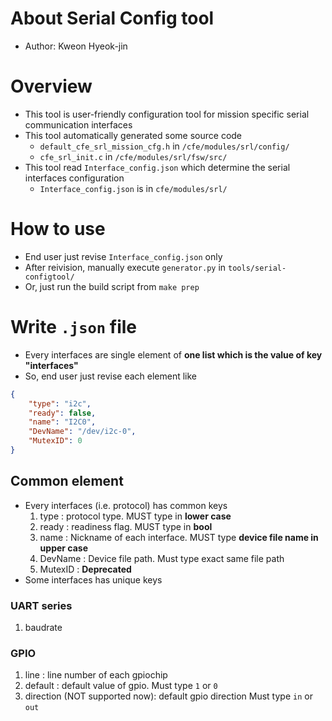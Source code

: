 # About **Serial Config tool**
- Author: Kweon Hyeok-jin

# Overview
- This tool is user-friendly configuration tool for mission specific serial communication interfaces
- This tool automatically generated some source code
    - `default_cfe_srl_mission_cfg.h` in `/cfe/modules/srl/config/`
    - `cfe_srl_init.c` in `/cfe/modules/srl/fsw/src/`
- This tool read `Interface_config.json` which determine the serial interfaces configuration
    - `Interface_config.json` is in `cfe/modules/srl/`
    
# How to use
- End user just revise `Interface_config.json` only
- After reivision, manually execute `generator.py` in `tools/serial-configtool/`
- Or, just run the build script from `make prep`

# Write `.json` file
- Every interfaces are single element of **one list which is the value of key "interfaces"**
- So, end user just revise each element like
```json
{
    "type": "i2c",
    "ready": false,
    "name": "I2C0",
    "DevName": "/dev/i2c-0",
    "MutexID": 0
}
```
## Common element
- Every interfaces (i.e. protocol) has common keys
    1. type : protocol type. MUST type in **lower case**
    2. ready : readiness flag. MUST type in **bool**
    3. name : Nickname of each interface. MUST type **device file name in upper case**
    4. DevName : Device file path. Must type exact same file path
    5. MutexID : **Deprecated**
- Some interfaces has unique keys
### UART series
1. baudrate
### GPIO
1. line : line number of each gpiochip
2. default : default value of gpio. Must type `1` or `0`
3. direction (NOT supported now): default gpio direction Must type `in` or `out`